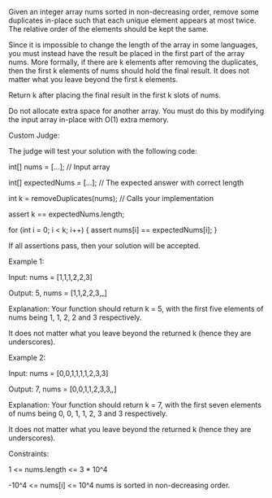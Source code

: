 Given an integer array nums sorted in non-decreasing order, remove some duplicates in-place such that each unique element appears at most twice. The relative order of the elements should be kept the same.

Since it is impossible to change the length of the array in some languages, you must instead have the result be placed in the first part of the array nums. More formally, if there are k elements after removing the duplicates, then the first k elements of nums should hold the final result. It does not matter what you leave beyond the first k elements.

Return k after placing the final result in the first k slots of nums.

Do not allocate extra space for another array. You must do this by modifying the input array in-place with O(1) extra memory.

Custom Judge:

The judge will test your solution with the following code:

int[] nums = [...]; // Input array

int[] expectedNums = [...]; // The expected answer with correct length

int k = removeDuplicates(nums); // Calls your implementation

assert k == expectedNums.length;

for (int i = 0; i < k; i++) {
    assert nums[i] == expectedNums[i];
}

If all assertions pass, then your solution will be accepted.

 

Example 1:

Input: nums = [1,1,1,2,2,3]

Output: 5, nums = [1,1,2,2,3,_]

Explanation: Your function should return k = 5, with the first five elements of nums being 1, 1, 2, 2 and 3 respectively.

It does not matter what you leave beyond the returned k (hence they are underscores).

Example 2:

Input: nums = [0,0,1,1,1,1,2,3,3]

Output: 7, nums = [0,0,1,1,2,3,3,_,_]

Explanation: Your function should return k = 7, with the first seven elements of nums being 0, 0, 1, 1, 2, 3 and 3 respectively.

It does not matter what you leave beyond the returned k (hence they are underscores).
 

Constraints:

1 <= nums.length <= 3 * 10^4

-10^4 <= nums[i] <= 10^4
nums is sorted in non-decreasing order.
